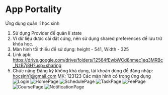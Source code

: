 # App Portality

Ứng dụng quản lí học sinh

1. Sử dụng Provider để quản lí state
2. Vì dữ liệu được cài đặt cứng, nên sử dụng shared preferences để lưu trữ khóa học.
3. Màn hình tối thiểu để sử dụng: height - 541, Width - 325
4. Link apk: https://drive.google.com/drive/folders/12564fEwbWCd8nmec1eq3MRBc_NzB7j8H?usp=sharing
5. Chức năng Đăng ký không khả dụng, tài khoản dùng để đăng nhập: hocsinh1@gmail.com  MK: 123123
Các màn hình có trong ứng dụng
![Login](lib/data/my_file/login.png)
![HomePage](lib/data/my_file/home_page.png)
![SchedulePage](lib/data/my_file/schedule_page.png)
![TaskPage](lib/data/my_file/task_page.png)
![FeePage](lib/data/my_file/fee_page.png)
![CoursePage](lib/data/my_file/course_page.png)
![NotificationPage](lib/data/my_file/notification_page.png)

